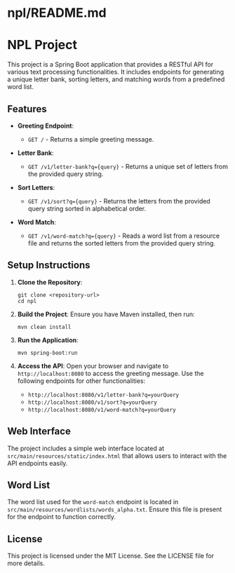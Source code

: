 # npl/README.md

# NPL Project

This project is a Spring Boot application that provides a RESTful API for various text processing functionalities. It includes endpoints for generating a unique letter bank, sorting letters, and matching words from a predefined word list.

## Features

- **Greeting Endpoint**: 
  - `GET /` - Returns a simple greeting message.
  
- **Letter Bank**: 
  - `GET /v1/letter-bank?q={query}` - Returns a unique set of letters from the provided query string.
  
- **Sort Letters**: 
  - `GET /v1/sort?q={query}` - Returns the letters from the provided query string sorted in alphabetical order.
  
- **Word Match**: 
  - `GET /v1/word-match?q={query}` - Reads a word list from a resource file and returns the sorted letters from the provided query string.

## Setup Instructions

1. **Clone the Repository**:
   ```
   git clone <repository-url>
   cd npl
   ```

2. **Build the Project**:
   Ensure you have Maven installed, then run:
   ```
   mvn clean install
   ```

3. **Run the Application**:
   ```
   mvn spring-boot:run
   ```

4. **Access the API**:
   Open your browser and navigate to `http://localhost:8080` to access the greeting message. Use the following endpoints for other functionalities:
   - `http://localhost:8080/v1/letter-bank?q=yourQuery`
   - `http://localhost:8080/v1/sort?q=yourQuery`
   - `http://localhost:8080/v1/word-match?q=yourQuery`

## Web Interface

The project includes a simple web interface located at `src/main/resources/static/index.html` that allows users to interact with the API endpoints easily.

## Word List

The word list used for the `word-match` endpoint is located in `src/main/resources/wordlists/words_alpha.txt`. Ensure this file is present for the endpoint to function correctly.

## License

This project is licensed under the MIT License. See the LICENSE file for more details.